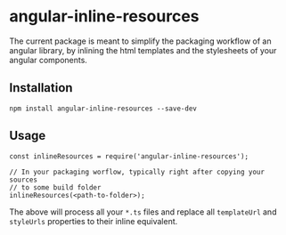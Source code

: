 # angular-inline-resources

The current package is meant to simplify the packaging workflow of an angular library, by inlining the html templates and the stylesheets of your angular components.

## Installation

```
npm install angular-inline-resources --save-dev
```

## Usage

```
const inlineResources = require('angular-inline-resources');

// In your packaging worflow, typically right after copying your sources
// to some build folder
inlineResources(<path-to-folder>);
```

The above will process all your `*.ts` files _<path-to-folder>_ and replace all `templateUrl` and `styleUrls` properties to their inline equivalent.
